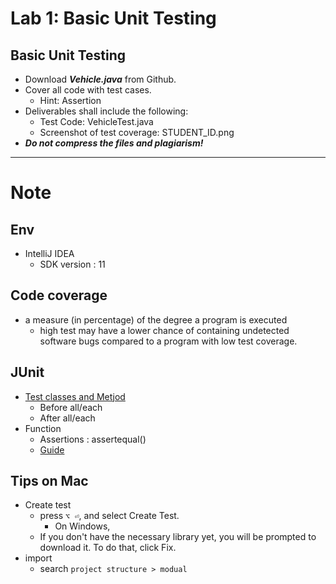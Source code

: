# Lab 1: Basic Unit Testing
## Basic Unit Testing

* Download ***Vehicle.java*** from Github.
* Cover all code with test cases.
  * Hint: Assertion
* Deliverables shall include the following:
  * Test Code: VehicleTest.java
  * Screenshot of test coverage: STUDENT_ID.png
* ***Do not compress the files and plagiarism!***

---

# Note
## Env
* IntelliJ IDEA
  * SDK version : 11
## Code coverage
* a measure (in percentage) of the degree a program is executed
  *  high test may have a lower chance of containing undetected software bugs compared to a program with low test coverage.
 
## JUnit
* [Test classes and Metjod](https://junit.org/junit5/docs/current/user-guide/#writing-tests-classes-and-methods)
  * Before all/each
  * After all/each
* Function
  * Assertions : assertequal()
  * [Guide](https://junit.org/junit5/docs/current/user-guide/#writing-tests-assertions)
## Tips on Mac
* Create test
  * press ```⌥ ⏎```, and select Create Test.
    * On Windows, 
  * If you don't have the necessary library yet, you will be prompted to download it. To do that, click Fix.
* import
  * search ```project structure > modual ```

